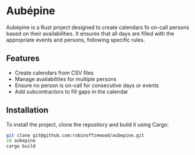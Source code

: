 # Aubépine

Aubépine is a Rust project designed to create calendars fo on-call persons based on their availabilities. It ensures that all days are filled with the appropriate events and persons, following specific rules.

## Features

- Create calendars from CSV files
- Manage availabilities for multiple persons
- Ensure no person is on-call for consecutive days or events
- Add subcontractors to fill gaps in the calendar

## Installation

To install the project, clone the repository and build it using Cargo:

```sh
git clone git@github.com:robinoffzewood/aubepine.git
cd aubepine
cargo build